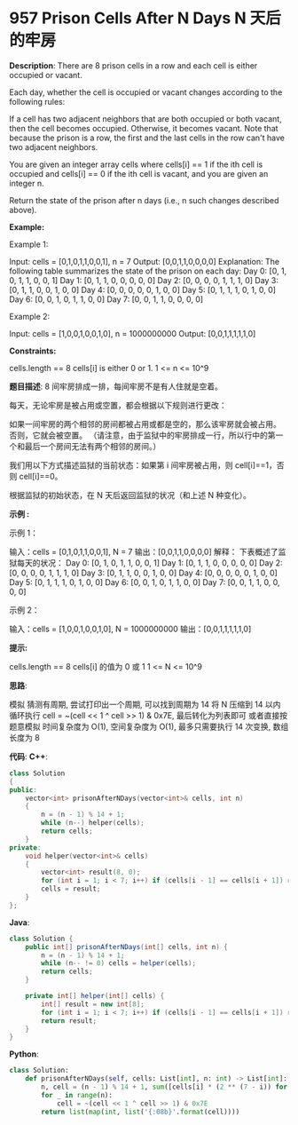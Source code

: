 # 957 Prison Cells After N Days N 天后的牢房

__Description__:
There are 8 prison cells in a row and each cell is either occupied or vacant.

Each day, whether the cell is occupied or vacant changes according to the following rules:

If a cell has two adjacent neighbors that are both occupied or both vacant, then the cell becomes occupied.
Otherwise, it becomes vacant.
Note that because the prison is a row, the first and the last cells in the row can't have two adjacent neighbors.

You are given an integer array cells where cells[i] == 1 if the ith cell is occupied and cells[i] == 0 if the ith cell is vacant, and you are given an integer n.

Return the state of the prison after n days (i.e., n such changes described above).

__Example:__

Example 1:

Input: cells = [0,1,0,1,1,0,0,1], n = 7
Output: [0,0,1,1,0,0,0,0]
Explanation: The following table summarizes the state of the prison on each day:
Day 0: [0, 1, 0, 1, 1, 0, 0, 1]
Day 1: [0, 1, 1, 0, 0, 0, 0, 0]
Day 2: [0, 0, 0, 0, 1, 1, 1, 0]
Day 3: [0, 1, 1, 0, 0, 1, 0, 0]
Day 4: [0, 0, 0, 0, 0, 1, 0, 0]
Day 5: [0, 1, 1, 1, 0, 1, 0, 0]
Day 6: [0, 0, 1, 0, 1, 1, 0, 0]
Day 7: [0, 0, 1, 1, 0, 0, 0, 0]

Example 2:

Input: cells = [1,0,0,1,0,0,1,0], n = 1000000000
Output: [0,0,1,1,1,1,1,0]

__Constraints:__

cells.length == 8
cells[i] is either 0 or 1.
1 <= n <= 10^9

__题目描述__:
8 间牢房排成一排，每间牢房不是有人住就是空着。

每天，无论牢房是被占用或空置，都会根据以下规则进行更改：

如果一间牢房的两个相邻的房间都被占用或都是空的，那么该牢房就会被占用。
否则，它就会被空置。
（请注意，由于监狱中的牢房排成一行，所以行中的第一个和最后一个房间无法有两个相邻的房间。）

我们用以下方式描述监狱的当前状态：如果第 i 间牢房被占用，则 cell[i]==1，否则 cell[i]==0。

根据监狱的初始状态，在 N 天后返回监狱的状况（和上述 N 种变化）。

__示例 :__

示例 1：

输入：cells = [0,1,0,1,1,0,0,1], N = 7
输出：[0,0,1,1,0,0,0,0]
解释：
下表概述了监狱每天的状况：
Day 0: [0, 1, 0, 1, 1, 0, 0, 1]
Day 1: [0, 1, 1, 0, 0, 0, 0, 0]
Day 2: [0, 0, 0, 0, 1, 1, 1, 0]
Day 3: [0, 1, 1, 0, 0, 1, 0, 0]
Day 4: [0, 0, 0, 0, 0, 1, 0, 0]
Day 5: [0, 1, 1, 1, 0, 1, 0, 0]
Day 6: [0, 0, 1, 0, 1, 1, 0, 0]
Day 7: [0, 0, 1, 1, 0, 0, 0, 0]

示例 2：

输入：cells = [1,0,0,1,0,0,1,0], N = 1000000000
输出：[0,0,1,1,1,1,1,0]

__提示:__

cells.length == 8
cells[i] 的值为 0 或 1
1 <= N <= 10^9

__思路__:

模拟
猜测有周期, 尝试打印出一个周期, 可以找到周期为 14
将 N 压缩到 14 以内
循环执行 cell = ~(cell << 1 ^ cell >> 1) & 0x7E, 最后转化为列表即可
或者直接按题意模拟
时间复杂度为 O(1), 空间复杂度为 O(1), 最多只需要执行 14 次变换, 数组长度为 8

__代码__:
__C++__:

```C++
class Solution 
{
public:
    vector<int> prisonAfterNDays(vector<int>& cells, int n) 
    {
        n = (n - 1) % 14 + 1;
        while (n--) helper(cells);
        return cells;
    }
private:
    void helper(vector<int>& cells) 
    {
        vector<int> result(8, 0);
        for (int i = 1; i < 7; i++) if (cells[i - 1] == cells[i + 1]) result[i] = 1;
        cells = result;
    }
};
```

__Java__:

```Java
class Solution {
    public int[] prisonAfterNDays(int[] cells, int n) {
        n = (n - 1) % 14 + 1;
        while (n-- != 0) cells = helper(cells);
        return cells;
    }

    private int[] helper(int[] cells) {
        int[] result = new int[8];
        for (int i = 1; i < 7; i++) if (cells[i - 1] == cells[i + 1]) result[i] = 1;
        return result;
    }
}
```

__Python__:

```Python
class Solution:
    def prisonAfterNDays(self, cells: List[int], n: int) -> List[int]:
        n, cell = (n - 1) % 14 + 1, sum([cells[i] * (2 ** (7 - i)) for i in range(len(cells))])
        for _ in range(n):
            cell = ~(cell << 1 ^ cell >> 1) & 0x7E
        return list(map(int, list('{:08b}'.format(cell))))
```
